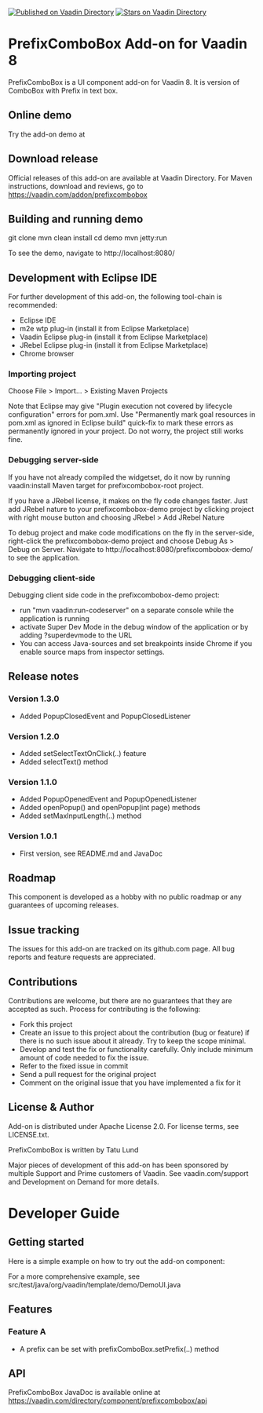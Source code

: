 [![Published on Vaadin  Directory](https://img.shields.io/badge/Vaadin%20Directory-published-00b4f0.svg)](https://vaadin.com/directory/component/prefixcombobox)
[![Stars on Vaadin Directory](https://img.shields.io/vaadin-directory/star/prefixcombobox.svg)](https://vaadin.com/directory/component/prefixcombobox)

# PrefixComboBox Add-on for Vaadin 8

PrefixComboBox is a UI component add-on for Vaadin 8. It is version of ComboBox with Prefix in text box.

## Online demo

Try the add-on demo at <url of the online demo>

## Download release

Official releases of this add-on are available at Vaadin Directory. For Maven instructions, download and reviews, go to https://vaadin.com/addon/prefixcombobox

## Building and running demo

git clone <url of the PrefixComboBox repository>
mvn clean install
cd demo
mvn jetty:run

To see the demo, navigate to http://localhost:8080/

## Development with Eclipse IDE

For further development of this add-on, the following tool-chain is recommended:
- Eclipse IDE
- m2e wtp plug-in (install it from Eclipse Marketplace)
- Vaadin Eclipse plug-in (install it from Eclipse Marketplace)
- JRebel Eclipse plug-in (install it from Eclipse Marketplace)
- Chrome browser

### Importing project

Choose File > Import... > Existing Maven Projects

Note that Eclipse may give "Plugin execution not covered by lifecycle configuration" errors for pom.xml. Use "Permanently mark goal resources in pom.xml as ignored in Eclipse build" quick-fix to mark these errors as permanently ignored in your project. Do not worry, the project still works fine. 

### Debugging server-side

If you have not already compiled the widgetset, do it now by running vaadin:install Maven target for prefixcombobox-root project.

If you have a JRebel license, it makes on the fly code changes faster. Just add JRebel nature to your prefixcombobox-demo project by clicking project with right mouse button and choosing JRebel > Add JRebel Nature

To debug project and make code modifications on the fly in the server-side, right-click the prefixcombobox-demo project and choose Debug As > Debug on Server. Navigate to http://localhost:8080/prefixcombobox-demo/ to see the application.

### Debugging client-side

Debugging client side code in the prefixcombobox-demo project:
  - run "mvn vaadin:run-codeserver" on a separate console while the application is running
  - activate Super Dev Mode in the debug window of the application or by adding ?superdevmode to the URL
  - You can access Java-sources and set breakpoints inside Chrome if you enable source maps from inspector settings.
 
## Release notes

### Version 1.3.0
- Added PopupClosedEvent and PopupClosedListener

### Version 1.2.0
- Added setSelectTextOnClick(..) feature
- Added selectText() method

### Version 1.1.0
- Added PopupOpenedEvent and PopupOpenedListener
- Added openPopup() and openPopup(int page) methods
- Added setMaxInputLength(..) method 

### Version 1.0.1
- First version, see README.md and JavaDoc

## Roadmap

This component is developed as a hobby with no public roadmap or any guarantees of upcoming releases. 

## Issue tracking

The issues for this add-on are tracked on its github.com page. All bug reports and feature requests are appreciated. 

## Contributions

Contributions are welcome, but there are no guarantees that they are accepted as such. Process for contributing is the following:
- Fork this project
- Create an issue to this project about the contribution (bug or feature) if there is no such issue about it already. Try to keep the scope minimal.
- Develop and test the fix or functionality carefully. Only include minimum amount of code needed to fix the issue.
- Refer to the fixed issue in commit
- Send a pull request for the original project
- Comment on the original issue that you have implemented a fix for it

## License & Author

Add-on is distributed under Apache License 2.0. For license terms, see LICENSE.txt.

PrefixComboBox is written by Tatu Lund

Major pieces of development of this add-on has been sponsored by multiple Support and
Prime customers of Vaadin. See vaadin.com/support and Development on Demand for more details.

# Developer Guide

## Getting started

Here is a simple example on how to try out the add-on component:

For a more comprehensive example, see src/test/java/org/vaadin/template/demo/DemoUI.java

## Features

### Feature A

- A prefix can be set with prefixComboBox.setPrefix(..) method

## API

PrefixComboBox JavaDoc is available online at https://vaadin.com/directory/component/prefixcombobox/api
